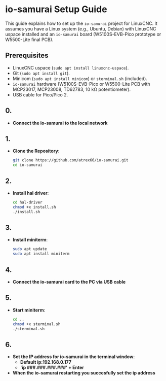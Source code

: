 # io-samurai Setup Guide

This guide explains how to set up the `io-samurai` project for LinuxCNC. It assumes you have a Linux system (e.g., Ubuntu, Debian) with LinuxCNC uspace installed and an `io-samurai` board (W5100S-EVB-Pico prototype or W5500-Lite final PCB).

## Prerequisites
- LinuxCNC uspace (`sudo apt install linuxcnc-uspace`).
- Git (`sudo apt install git`).
- Minicom (`sudo apt install minicom`) or `sterminal.sh` (included).
- `io-samurai` hardware (W5100S-EVB-Pico or W5500-Lite PCB with MCP23017, MCP23008, TD62783, 10 kΩ potentiometer).
- USB cable for Pico/Pico 2.

## 0.
- **Connect the io-samurai to the local network**

## 1.
- **Clone the Repository**:
  ```bash
  git clone https://github.com/atrex66/io-samurai.git
  cd io-samurai
  ```

## 2.
- **Install hal driver**:
   ```bash
   cd hal-driver
   chmod +x install.sh
   ./install.sh
   ```

## 3.
- **Install miniterm**:
   ```bash
   sudo apt update
   sudo apt install miniterm
   ```

## 4.
- **Connect the io-samurai card to the PC via USB cable**

## 5.
- **Start miniterm**:
  ```bash
  cd ..
  chmod +x sterminal.sh
  ./sterminal.sh
  ```

## 6.
- **Set the IP address for io-samurai in the terminal window**:
  - **Default ip:192.168.0.177**
  - **'ip ###.###.###.###' + Enter**
- **When the io-samurai restarting you succesfully set the ip address**



  
